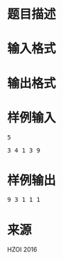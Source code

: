 

# 题目描述



# 输入格式



# 输出格式



# 样例输入


<pre>5</pre>
<pre>3 4 1 3 9</pre>

# 样例输出


<pre>9 3 1 1 1</pre>

# 来源


<p>
HZOI 2016
</p>
